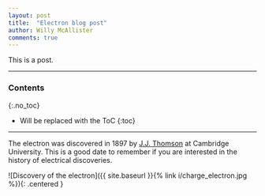 ```yaml
---
layout: post
title:  "Electron blog post"
author: Willy McAllister
comments: true
---
```


 This is a post.

----

### Contents
{:.no_toc}

* Will be replaced with the ToC
{:toc}

----

The electron was discovered in 1897 by [J.J. Thomson](https://en.wikipedia.org/wiki/Electron#Discovery) at Cambridge University. This is a good date to remember if you are interested in the history of electrical discoveries. 

![Discovery of the electron]({{ site.baseurl }}{% link i/charge_electron.jpg %}){: .centered }

